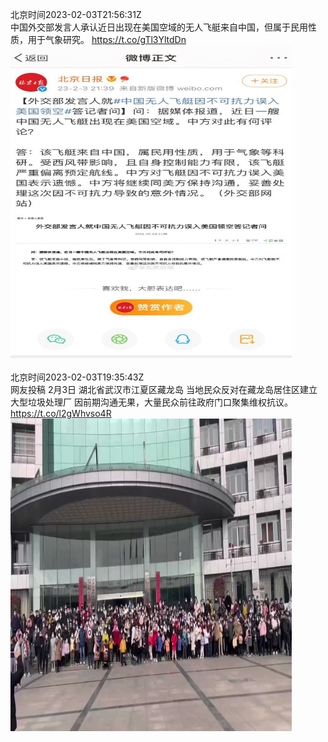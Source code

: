 北京时间2023-02-03T21:56:31Z<br>中国外交部发言人承认近日出现在美国空域的无人飞艇来自中国，但属于民用性质，用于气象研究。 https://t.co/gTl3YltdDn<br><img src='/temp/image/2023/x-Month-2/1621507929219428354_0.jpg' width='450' height='500'><br><br>北京时间2023-02-03T19:35:43Z<br>网友投稿
2月3日  湖北省武汉市江夏区藏龙岛
当地民众反对在藏龙岛居住区建立大型垃圾处理厂
因前期沟通无果，大量民众前往政府门口聚集维权抗议。 https://t.co/l2gWhvso4R<br><img src='/temp/video/2023/x-Month-2/w-Day-03/whyyoutouzhele/1621472498494705664_0.jpg' width='450' height='500'><br><br>